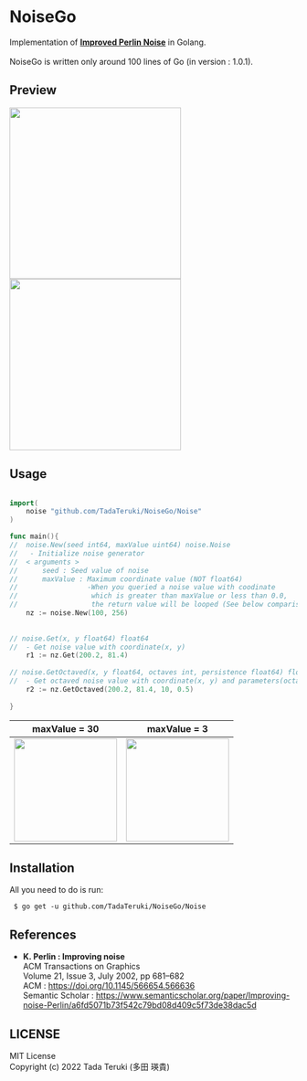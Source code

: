 # NoiseGo

Implementation of [**Improved Perlin Noise**](https://doi.org/10.1145/566654.566636) in Golang. <br>
<br>
NoiseGo is written only around 100 lines of Go (in version : 1.0.1).<br>

## Preview

<img src="https://user-images.githubusercontent.com/69315285/150670088-e690b5f4-b15f-4950-b959-a143277994f1.png" height="300"> <img src="https://user-images.githubusercontent.com/69315285/150670142-3a5530cf-30f3-4dd7-9d34-36e9aec0c988.png" height="300">


## Usage

```go

import(
    noise "github.com/TadaTeruki/NoiseGo/Noise"
)

func main(){
//  noise.New(seed int64, maxValue uint64) noise.Noise             
//   - Initialize noise generator                     
//  < arguments >                                     
//      seed : Seed value of noise            
//      maxValue : Maximum coordinate value (NOT float64)
//                 -When you queried a noise value with coodinate
//                  which is greater than maxValue or less than 0.0,
//                  the return value will be looped (See below comparison).
    nz := noise.New(100, 256)
    
    
// noise.Get(x, y float64) float64
//  - Get noise value with coordinate(x, y)
    r1 := nz.Get(200.2, 81.4)
    
// noise.GetOctaved(x, y float64, octaves int, persistence float64) float64
//  - Get octaved noise value with coordinate(x, y) and parameters(octaves, persistence)
    r2 := nz.GetOctaved(200.2, 81.4, 10, 0.5)
 
}
```

|maxValue = 30|maxValue = 3|
|---|---|
|<img src="https://user-images.githubusercontent.com/69315285/150671923-ce22fbfd-6397-456f-bedc-d9823f9a6bf9.png" height="180">|<img src="https://user-images.githubusercontent.com/69315285/150671993-3256f67b-be14-4a1c-bc5f-9dffcce59e50.png" height="180">|

## Installation

All you need to do is run:<br>

```
 $ go get -u github.com/TadaTeruki/NoiseGo/Noise
```

## References

 - **K. Perlin : Improving noise** <br>
  ACM Transactions on Graphics <br>
  Volume 21, Issue 3, July 2002, pp 681–682<br>
  ACM : https://doi.org/10.1145/566654.566636<br>
  Semantic Scholar : https://www.semanticscholar.org/paper/Improving-noise-Perlin/a6fd5071b73f542c79bd08d409c5f73de38dac5d<br>

## LICENSE

MIT License<br>
Copyright (c) 2022 Tada Teruki (多田 瑛貴)
